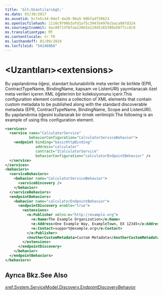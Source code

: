```yaml
---
title: '&lt;Uzantıları&gt;'
ms.date: 03/30/2017
ms.assetid: bcfe5c44-04ef-4a20-96a5-90bfadf39623
ms.openlocfilehash: 1110c9790b3afd1af5c5947b4976cbaca88fd324
ms.sourcegitcommit: 4ac80713f6faa220e5a119d5165308a58f7ccdc8
ms.translationtype: MT
ms.contentlocale: tr-TR
ms.lasthandoff: 01/09/2019
ms.locfileid: "54146868"
---
```

# <a name="ltextensionsgt"></a><span data-ttu-id="66d43-102">&lt;Uzantıları&gt;</span><span class="sxs-lookup"><span data-stu-id="66d43-102">&lt;extensions&gt;</span></span>
<span data-ttu-id="66d43-103">Bu yapılandırma öğesi, standart bulunabilirlik meta veriler ile birlikte (EPR, ContractTypeName, BindingName, kapsam ve ListenURI) yayımlanacak özel meta verileri içeren XML öğelerinin bir koleksiyonunu içerir.</span><span class="sxs-lookup"><span data-stu-id="66d43-103">This configuration element contains a collection of XML elements that contain custom metadata to be published along with the standard discoverable metadata (EPR, ContractTypeName, BindingName, Scope and ListenURI).</span></span> <span data-ttu-id="66d43-104">Bu yapılandırma öğesini kullanarak bir örnek verilmiştir.</span><span class="sxs-lookup"><span data-stu-id="66d43-104">The following is an example of using this configuration element.</span></span>  
  
```xml  
<services>
  <service name="CalculatorService"
           behaviorConfiguration="CalculatorServiceBehavior">
    <endpoint binding="basicHttpBinding"
              address="calculator"
              contract="ICalculatorService"
              behaviorConfiguration="calculatorEndpointBehavior" />
  </service>
</services>
<behaviors>
  <serviceBehaviors>
    <behavior name="CalculatorServiceBehavior">
      <serviceDiscovery />
    </behavior>
  </serviceBehaviors>
  <endpointBehaviors>
    <behavior name="calculatorEndpointBehavior">
      <endpointDiscovery enable="true">
        <extensions>
          <e:Publisher xmlns:e="http://example.org">
            <e:Name>The Example Organization</e:Name>
            <e:Address>One Example Way, ExampleTown, EX 12345</e:Address>
            <e:Contact>support@example.org</e:Contact>
          </e:Publisher>
          <AnotherCustomMetadata>Custom Metadata</AnotherCustomMetadata>
        </extensions>
      </endpointDiscovery>
    </behavior>
  </endpointBehaviors>
</behaviors>
```  
  
## <a name="see-also"></a><span data-ttu-id="66d43-105">Ayrıca Bkz.</span><span class="sxs-lookup"><span data-stu-id="66d43-105">See Also</span></span>  
 <xref:System.ServiceModel.Discovery.EndpointDiscoveryBehavior>
